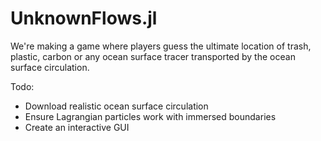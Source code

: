 # UnknownFlows.jl

We're making a game where players guess the ultimate location of trash, plastic, carbon or any ocean surface tracer transported by the ocean surface circulation.

Todo:

* Download realistic ocean surface circulation
* Ensure Lagrangian particles work with immersed boundaries
* Create an interactive GUI
